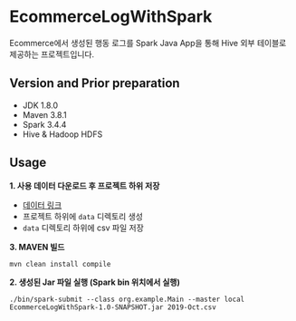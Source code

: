 # EcommerceLogWithSpark
Ecommerce에서 생성된 행동 로그를 Spark Java App을 통해 Hive 외부 테이블로 제공하는 프로젝트입니다.

## Version and Prior preparation
* JDK 1.8.0   
* Maven 3.8.1
* Spark 3.4.4
* Hive & Hadoop HDFS

## Usage
**1. 사용 데이터 다운로드 후 프로젝트 하위 저장**
* [데이터 링크](https://www.kaggle.com/datasets/mkechinov/ecommerce-behavior-data-from-multi-category-store?select=2019-Oct.csv)
* 프로젝트 하위에 `data` 디렉토리 생성
* `data` 디렉토리 하위에 csv 파일 저장
    
**3. MAVEN 빌드**
```
mvn clean install compile
```

**2. 생성된 Jar 파일 실행 (Spark bin 위치에서 실행)**
```
./bin/spark-submit --class org.example.Main --master local EcommerceLogWithSpark-1.0-SNAPSHOT.jar 2019-Oct.csv
```
